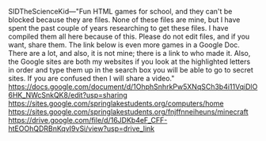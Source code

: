 SIDTheScienceKid—"Fun HTML games for school, and they can't be blocked because they are files. None of these files are mine, but I have spent the past couple of years researching to get these files. I have compiled them all here because of this. Please do not edit files, and if you want, share them. The link below is even more games in a Google Doc. There are a lot, and also, it is not mine; there is a link to who made it. Also, the Google sites are both my websites if you look at the highlighted letters in order and type them up in the search box you will be able to go to secret sites. If you are confused then I will share a video." 
https://docs.google.com/document/d/1OhphSnhrkPw5XNqSCh3b4i11VqiDlO6HK_NWcSnkQK8/edit?usp=sharing
https://sites.google.com/springlakestudents.org/computers/home
https://sites.google.com/springlakestudents.org/fnjffnneiheuns/minecraft
https://drive.google.com/file/d/16JDKb4eF_CFF-htEOOhQDRBnKqvI9vSi/view?usp=drive_link 
